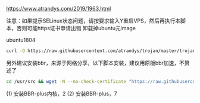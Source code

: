 https://www.atrandys.com/2019/1963.html

注意：如果提示SELinux状态问题，请按要求输入Y重启VPS，然后再执行本脚本，否则可能https证书申请出错
卸载掉ubuntu元image

ubuntu1804

```bash
curl -O https://raw.githubusercontent.com/atrandys/trojan/master/trojan_mult.sh && chmod +x trojan_mult.sh && ./trojan_mult.sh
```

另外建议安装bbr，来源于网络分享，以下脚本安装，建议用原版bbr加速，不赘述了
```bash
cd /usr/src && wget -N --no-check-certificate "https://raw.githubusercontent.com/chiakge/Linux-NetSpeed/master/tcp.sh" && chmod +x tcp.sh && ./tcp.sh
```

(1) 安装BBR-plus内核，2
(2) 安装BBR-plus，7
